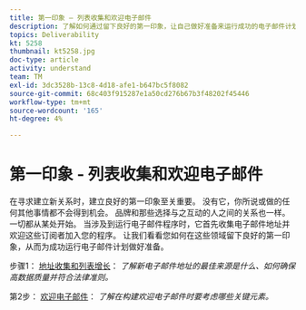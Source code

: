 ```yaml
---
title: 第一印象 — 列表收集和欢迎电子邮件
description: 了解如何通过留下良好的第一印象，让自己做好准备来运行成功的电子邮件计划。
topics: Deliverability
kt: 5258
thumbnail: kt5258.jpg
doc-type: article
activity: understand
team: TM
exl-id: 3dc3528b-13c8-4d18-afe1-b647bc5f8082
source-git-commit: 68c403f915287e1a50cd276b67b3f48202f45446
workflow-type: tm+mt
source-wordcount: '165'
ht-degree: 4%

---
```


# 第一印象 - 列表收集和欢迎电子邮件

在寻求建立新关系时，建立良好的第一印象至关重要。 没有它，你所说或做的任何其他事情都不会得到机会。 品牌和那些选择与之互动的人之间的关系也一样。 一切都从某处开始。 当涉及到运行电子邮件程序时，它首先收集电子邮件地址并欢迎这些订阅者加入您的程序。 让我们看看您如何在这些领域留下良好的第一印象，从而为成功运行电子邮件计划做好准备。

步骤1：  [地址收集和列表增长](/help/first-impressions/address-collection-and-list-growth.md)：
*了解新电子邮件地址的最佳来源是什么、如何确保高数据质量并符合法律准则。*

第2步：  [欢迎电子邮件](/help/first-impressions/welcome-emails.md)：
*了解在构建欢迎电子邮件时要考虑哪些关键元素。*

